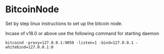 # BitcoinNode
Set by step linux instructions to set up the bitcoin node.


Incase of v18.0 or above use the following command for starting daemon

`bitcoind -proxy=127.0.0.1:9050 -listen=1 -bind=127.0.0.1 -whitebind=127.0.0.1:0`
